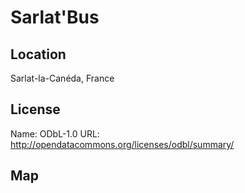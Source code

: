 # Sarlat'Bus
    
## Location

Sarlat-la-Canéda, France

## License

Name: ODbL-1.0
URL: http://opendatacommons.org/licenses/odbl/summary/

## Map

<WorldMap topic="public-transport/rtfs-rt/SarlatBus/vehicle_positions/#" />
